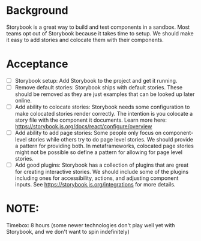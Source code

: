 # Background

Storybook is a great way to build and test components in a sandbox. Most teams opt out of Storybook because it takes time to setup. We should make it easy to add stories and colocate them with their components.

# Acceptance

- [ ] Storybook setup: Add Storybook to the project and get it running.
- [ ] Remove default stories: Storybook ships with default stories. These should be removed as they are just examples that can be looked up later online.
- [ ] Add ability to colocate stories: Storybook needs some configuration to make colocated stories render correctly. The intention is you colocate a story file with the component it documents. Learn more here: https://storybook.js.org/docs/react/configure/overview
- [ ] Add ability to add page stories: Some people only focus on component-level stories while others try to do page level stories. We should provide a pattern for providing both. In metaframeworks, colocated page stories might not be possible so define a pattern for allowing for page level stories.
- [ ] Add good plugins: Storybook has a collection of plugins that are great for creating interactive stories. We should include some of the plugins including ones for accessibility, actions, and adjusting component inputs. See https://storybook.js.org/integrations for more details.

# NOTE:

Timebox: 8 hours (some newer technologies don't play well yet with Storybook, and we don't want to spin indefinitely)
